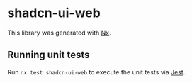 # shadcn-ui-web

This library was generated with [Nx](https://nx.dev).

## Running unit tests

Run `nx test shadcn-ui-web` to execute the unit tests via [Jest](https://jestjs.io).

